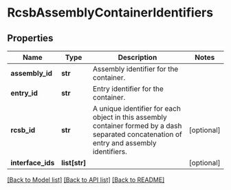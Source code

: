 # RcsbAssemblyContainerIdentifiers

## Properties
Name | Type | Description | Notes
------------ | ------------- | ------------- | -------------
**assembly_id** | **str** | Assembly identifier for the container. | 
**entry_id** | **str** | Entry identifier for the container. | 
**rcsb_id** | **str** | A unique identifier for each object in this assembly container formed by  a dash separated concatenation of entry and assembly identifiers. | [optional] 
**interface_ids** | **list[str]** |  | [optional] 

[[Back to Model list]](../README.md#documentation-for-models) [[Back to API list]](../README.md#documentation-for-api-endpoints) [[Back to README]](../README.md)

